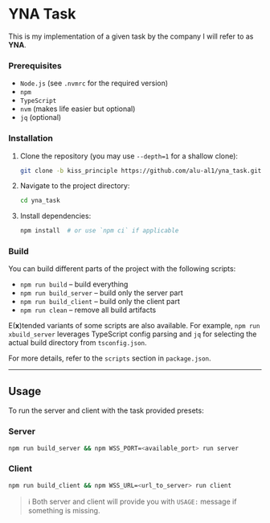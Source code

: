 # YNA Task

This is my implementation of a given task by the company I will refer to as **YNA**. 

### Prerequisites

- `Node.js` (see `.nvmrc` for the required version)
- `npm`
- `TypeScript`
- `nvm` (makes life easier but optional)
- `jq` (optional)

### Installation

1. Clone the repository (you may use `--depth=1` for a shallow clone):

   ```bash
   git clone -b kiss_principle https://github.com/alu-al1/yna_task.git
   ```

2. Navigate to the project directory:

   ```bash
   cd yna_task
   ```

3. Install dependencies:

   ```bash
   npm install  # or use `npm ci` if applicable
   ```

### Build

You can build different parts of the project with the following scripts:

- `npm run build` – build everything
- `npm run build_server` – build only the server part
- `npm run build_client` – build only the client part
- `npm run clean` – remove all build artifacts

E(**x**)tended variants of some scripts are also available. For example, `npm run xbuild_server` leverages TypeScript config parsing and `jq` for selecting the actual build directory from `tsconfig.json`.

For more details, refer to the `scripts` section in `package.json`.

---

## Usage

To run the server and client with the task provided presets:

### Server

```bash
npm run build_server && npm WSS_PORT=<available_port> run server
```

### Client

```bash
npm run build_client && npm WSS_URL=<url_to_server> run client
```
> ℹ️ Both server and client will provide you with `USAGE:` message if something is missing.